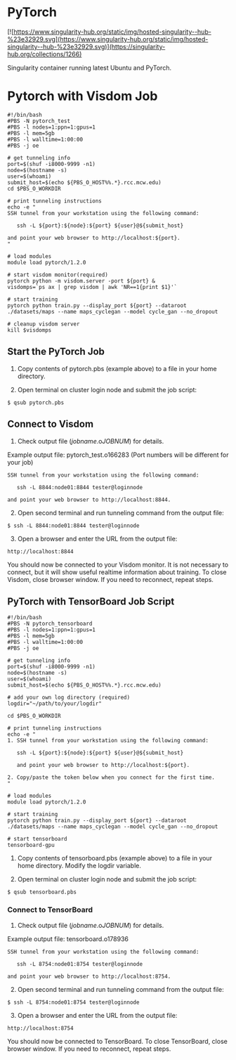 # PyTorch
[![https://www.singularity-hub.org/static/img/hosted-singularity--hub-%23e32929.svg](https://www.singularity-hub.org/static/img/hosted-singularity--hub-%23e32929.svg)](https://singularity-hub.org/collections/1266)

Singularity container running latest Ubuntu and PyTorch.

# Pytorch with Visdom Job
```
#!/bin/bash
#PBS -N pytorch_test
#PBS -l nodes=1:ppn=1:gpus=1
#PBS -l mem=5gb
#PBS -l walltime=1:00:00
#PBS -j oe

# get tunneling info
port=$(shuf -i8000-9999 -n1)
node=$(hostname -s)
user=$(whoami)
submit_host=$(echo ${PBS_O_HOST%%.*}.rcc.mcw.edu)
cd $PBS_O_WORKDIR

# print tunneling instructions
echo -e "
SSH tunnel from your workstation using the following command:
   
   ssh -L ${port}:${node}:${port} ${user}@${submit_host}
   
and point your web browser to http://localhost:${port}.
"

# load modules
module load pytorch/1.2.0

# start visdom monitor(required)
pytorch python -m visdom.server -port ${port} &
visdomps=`ps ax | grep visdom | awk 'NR==1{print $1}'`

# start training
pytorch python train.py --display_port ${port} --dataroot ./datasets/maps --name maps_cyclegan --model cycle_gan --no_dropout

# cleanup visdom server
kill $visdomps
```

## Start the PyTorch Job
1. Copy contents of pytorch.pbs (example above) to a file in your home directory.

2. Open terminal on cluster login node and submit the job script:

```
$ qsub pytorch.pbs
```

## Connect to Visdom
1. Check output file (*jobname*.o*JOBNUM*) for details.

Example output file: pytorch_test.o166283 (Port numbers will be different for your job)
```
SSH tunnel from your workstation using the following command:

   ssh -L 8844:node01:8844 tester@loginnode

and point your web browser to http://localhost:8844.
```

2. Open second terminal and run tunneling command from the output file:
```
$ ssh -L 8844:node01:8844 tester@loginnode
```
3. Open a browser and enter the URL from the output file:
```
http://localhost:8844
```

You should now be connected to your Visdom monitor. It is not necessary to connect, but it will show useful realtime information about training. To close Visdom, close browser window. If you need to reconnect, repeat steps.

## PyTorch with TensorBoard Job Script
```
#!/bin/bash
#PBS -N pytorch_tensorboard
#PBS -l nodes=1:ppn=1:gpus=1
#PBS -l mem=5gb
#PBS -l walltime=1:00:00
#PBS -j oe

# get tunneling info
port=$(shuf -i8000-9999 -n1)
node=$(hostname -s)
user=$(whoami)
submit_host=$(echo ${PBS_O_HOST%%.*}.rcc.mcw.edu)

# add your own log directory (required)
logdir="~/path/to/your/logdir"

cd $PBS_O_WORKDIR

# print tunneling instructions
echo -e "
1. SSH tunnel from your workstation using the following command:

   ssh -L ${port}:${node}:${port} ${user}@${submit_host}

   and point your web browser to http://localhost:${port}.

2. Copy/paste the token below when you connect for the first time.
"

# load modules
module load pytorch/1.2.0

# start training
pytorch python train.py --display_port ${port} --dataroot ./datasets/maps --name maps_cyclegan --model cycle_gan --no_dropout

# start tensorboard
tensorboard-gpu

```
1. Copy contents of tensorboard.pbs (example above) to a file in your home directory. Modify the logdir variable.

2. Open terminal on cluster login node and submit the job script:

```
$ qsub tensorboard.pbs
```

### Connect to TensorBoard
1. Check output file (*jobname*.o*JOBNUM*) for details.

Example output file: tensorboard.o178936
```
SSH tunnel from your workstation using the following command:

   ssh -L 8754:node01:8754 tester@loginnode

and point your web browser to http://localhost:8754.
```

2. Open second terminal and run tunneling command from the output file:
```
$ ssh -L 8754:node01:8754 tester@loginnode
```
3. Open a browser and enter the URL from the output file:
```
http://localhost:8754
```

You should now be connected to TensorBoard. To close TensorBoard, close browser window. If you need to reconnect, repeat steps.

